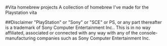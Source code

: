 #Vita homebrew projects
A collection of homebrew I've made for the Playstation vita

##Disclaimer
"PlayStation" or "Sony" or "SCE" or PS, or any part thereafter is a trademark of Sony Computer Entertainment Inc..
This is in no way affiliated, associated or connected with any way with any of the console-manufacturing companies such as Sony Computer Entertainment Inc.
